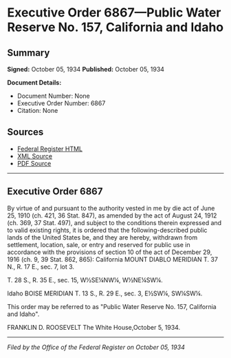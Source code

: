 # Executive Order 6867—Public Water Reserve No. 157, California and Idaho

## Summary

**Signed:** October 05, 1934
**Published:** October 05, 1934

**Document Details:**
- Document Number: None
- Executive Order Number: 6867
- Citation: None

## Sources
- [Federal Register HTML](https://www.presidency.ucsb.edu/documents/executive-order-6867-public-water-reserve-no-157-california-and-idaho)
- [XML Source](None)
- [PDF Source](None)

---

## Executive Order 6867

By virtue of and pursuant to the authority vested in me by die act of June 25, 1910 (ch. 421, 36 Stat. 847), as amended by the act of August 24, 1912 (ch. 369, 37 Stat. 497), and subject to the conditions therein expressed and to valid existing rights, it is ordered that the following-described public lands of the United States be, and they are hereby, withdrawn from settlement, location, sale, or entry and reserved for public use in accordance with the provisions of section 10 of the act of December 29, 1916 (ch. 9, 39 Stat. 862, 865):
California
MOUNT DIABLO MERIDIAN
T. 37 N., R. 17 E., sec. 7, lot 3.

T. 28 S., R. 35 E., sec. 15, W½SE¼NW¼, W½NE¼SW¼.

Idaho
BOISE MERIDIAN
T. 13 S., R. 29 E., sec. 3, E½SW¼, SW¼SW¼.

This order may be referred to as "Public Water Reserve No. 157, California and Idaho".

FRANKLIN D. ROOSEVELT
The White House,October 5, 1934.

---

*Filed by the Office of the Federal Register on October 05, 1934*
